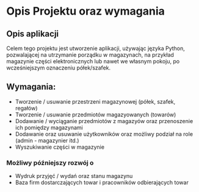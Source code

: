 # Opis Projektu oraz wymagania

## Opis aplikacji

Celem tego projektu jest utworzenie aplikacji, używając języka Python, pozwalającej na utrzymanie porządku w magazynach, na przykład magazynie części
elektronicznych lub nawet we własnym pokoju, po wcześniejszym oznaczeniu półek/szafek.

## Wymagania:
- Tworzenie / usuwanie przestrzeni magazynowej (półek, szafek, regałów)
- Tworzenie / usuwanie przedmiotów magazyowanych (towarów)
- Dodawanie / wyciąganie przedmiotów z magazyów oraz przenoszenie ich pomiędzy magazynami
- Dodawanie oraz usuwanie użytkowników oraz możliwy podział na role (admin - magazynier itd.)
- Wyszukiwanie części w magazynie


### Możliwy późniejszy rozwój o

- Wydruk przyjęć / wydań oraz stanu magazynu
- Baza firm dostarczających towar i pracowników odbierających towar
